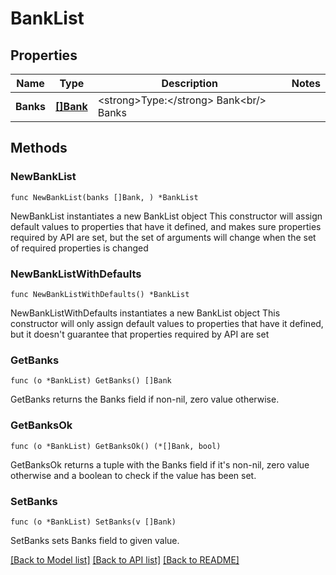 # BankList

## Properties

Name | Type | Description | Notes
------------ | ------------- | ------------- | -------------
**Banks** | [**[]Bank**](Bank.md) | &lt;strong&gt;Type:&lt;/strong&gt; Bank&lt;br/&gt; Banks | 

## Methods

### NewBankList

`func NewBankList(banks []Bank, ) *BankList`

NewBankList instantiates a new BankList object
This constructor will assign default values to properties that have it defined,
and makes sure properties required by API are set, but the set of arguments
will change when the set of required properties is changed

### NewBankListWithDefaults

`func NewBankListWithDefaults() *BankList`

NewBankListWithDefaults instantiates a new BankList object
This constructor will only assign default values to properties that have it defined,
but it doesn't guarantee that properties required by API are set

### GetBanks

`func (o *BankList) GetBanks() []Bank`

GetBanks returns the Banks field if non-nil, zero value otherwise.

### GetBanksOk

`func (o *BankList) GetBanksOk() (*[]Bank, bool)`

GetBanksOk returns a tuple with the Banks field if it's non-nil, zero value otherwise
and a boolean to check if the value has been set.

### SetBanks

`func (o *BankList) SetBanks(v []Bank)`

SetBanks sets Banks field to given value.



[[Back to Model list]](../README.md#documentation-for-models) [[Back to API list]](../README.md#documentation-for-api-endpoints) [[Back to README]](../README.md)


